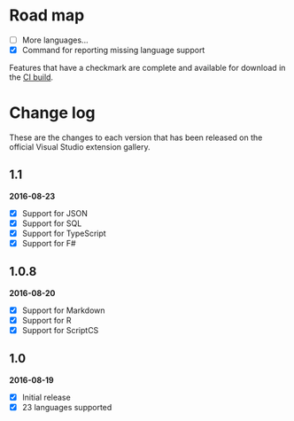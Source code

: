 # Road map

- [ ] More languages...
- [x] Command for reporting missing language support

Features that have a checkmark are complete and available for
download in the
[CI build](http://vsixgallery.com/extension/4773ce75-6f30-4269-9557-1f7c30a47be2/).

# Change log

These are the changes to each version that has been released
on the official Visual Studio extension gallery.

## 1.1

**2016-08-23**

- [x] Support for JSON
- [x] Support for SQL
- [x] Support for TypeScript
- [x] Support for F#

## 1.0.8

**2016-08-20**

- [x] Support for Markdown
- [x] Support for R
- [x] Support for ScriptCS

## 1.0

**2016-08-19**

- [x] Initial release
- [x] 23 languages supported